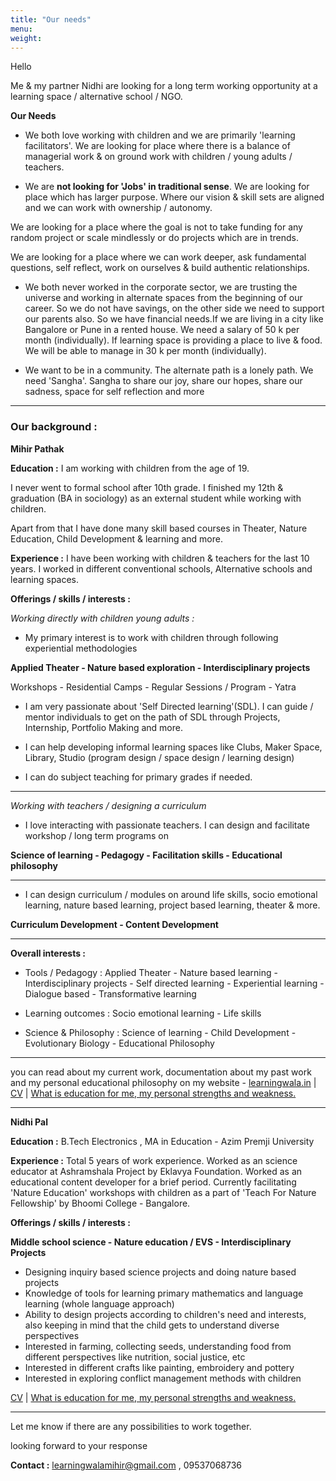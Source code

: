 ```yaml
---
title: "Our needs"
menu: 
weight: 
---
```



Hello

Me & my partner Nidhi are looking for a long term working opportunity at a learning space / alternative school / NGO.

**Our Needs**

- We both love working with children and we are primarily 'learning facilitators'. We are looking for place where there is a balance of managerial work & on ground work with children / young adults / teachers.

- We are **not looking for 'Jobs' in traditional sense**. We are looking for place which has larger purpose. Where our vision & skill sets are aligned and we can work with ownership / autonomy. 

We are looking for a place where the goal is not to take funding for any random project or scale mindlessly or do projects which are in trends. 

We are looking for a place where we can work deeper, ask fundamental questions, self reflect, work on ourselves & build authentic relationships.

- We both never worked in the corporate sector, we are trusting the universe and working in alternate spaces from the beginning of our career. So we do not have savings, on the other side we need to support our parents also. So we have financial needs.If we are living in a city like Bangalore or Pune in a rented house. We need a salary of 50 k per month (individually). If learning space is providing a place to live & food. We will be able to manage in 30 k per month (individually). 

- We want to be in a community. The alternate path is a lonely path. We need 'Sangha'. Sangha to share our joy, share our hopes, share our sadness, space for self reflection and more

--------------------

### Our background :

**Mihir Pathak**

**Education :** I am working with children from the age of 19. 

I never went to formal school after 10th grade. I finished my 12th & graduation (BA in sociology) as an external student while working with children. 

Apart from that I have done many skill based courses in Theater, Nature Education, Child Development & learning and more.

**Experience :** I have been working with children & teachers for the last 10 years. I worked in different conventional schools, Alternative schools and learning spaces.

**Offerings / skills / interests :** 

*Working directly with children  young adults :*

- My primary interest is to work with children through following experiential methodologies

**Applied Theater - Nature based exploration - Interdisciplinary projects**

Workshops - Residential Camps - Regular Sessions / Program - Yatra 

- I am very passionate about 'Self Directed learning'(SDL). 
I can guide / mentor individuals to get on the path of SDL through Projects, Internship, Portfolio Making and more.

- I can help developing informal learning spaces like Clubs, Maker Space, Library, Studio (program design / space design / learning design)

- I can do subject teaching for primary grades if needed.

-----

*Working with teachers / designing a curriculum*

- I love interacting with passionate teachers. I can design and facilitate workshop / long term programs on 

**Science of learning - Pedagogy - Facilitation skills - Educational philosophy**

------

- I can design curriculum / modules on around life skills, socio emotional learning, nature based learning, project based learning, theater & more. 

**Curriculum Development - Content Development**

-------

**Overall interests :**

- Tools / Pedagogy : Applied Theater - Nature based learning - Interdisciplinary projects - Self directed learning - Experiential learning - Dialogue based - Transformative learning

- Learning outcomes : Socio emotional learning - Life skills 

- Science & Philosophy : Science of learning - Child Development - Evolutionary Biology - Educational Philosophy

-----

you can read about my current work, documentation about my past work and my personal educational philosophy on my website - [learningwala.in](https://learningwala.in/)  | [CV](https://learningwala.in/mihir-cv-july-24/) | [What is education for me, my personal strengths and weakness.](/m-anubhuti)

--------------------

**Nidhi Pal** 

**Education :** B.Tech Electronics , MA in Education - Azim Premji University 

**Experience :** Total 5 years of work experience. Worked as an science educator at Ashramshala Project by Eklavya Foundation. Worked as an educational content developer for a brief period. Currently facilitating 'Nature Education' workshops with children as a part of 'Teach For Nature Fellowship' by Bhoomi College - Bangalore.

**Offerings / skills / interests :** 

**Middle school science - Nature education / EVS - Interdisciplinary Projects**

- Designing inquiry based science projects and doing nature based projects
- Knowledge of tools for learning primary mathematics and language learning (whole
language approach)
- Ability to design projects according to children's need and interests, also keeping in mind that the child gets to understand diverse perspectives
- Interested in farming, collecting seeds, understanding food from different perspectives like nutrition, social justice, etc
- Interested in different crafts like painting, embroidery and pottery
- Interested in exploring conflict management methods with children  

[CV](/nidhi-cv-oct2024.pdf) | [What is education for me, my personal strengths and weakness.](/n-anubhuti)

--------

Let me know if there are any possibilities to work together.

looking forward to your response 

**Contact :** learningwalamihir@gmail.com , 09537068736
